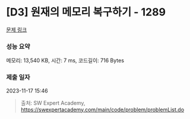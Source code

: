# [D3] 원재의 메모리 복구하기 - 1289 

[문제 링크](https://swexpertacademy.com/main/code/problem/problemDetail.do?contestProbId=AV19AcoKI9sCFAZN) 

### 성능 요약

메모리: 13,540 KB, 시간: 7 ms, 코드길이: 716 Bytes

### 제출 일자

2023-11-17 15:46



> 출처: SW Expert Academy, https://swexpertacademy.com/main/code/problem/problemList.do